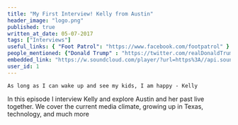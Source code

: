 ```yaml
---
title: "My First Interview! Kelly from Austin"
header_image: "logo.png" 
published: true
written_at_date: 05-07-2017
tags: ["Interviews"]
useful_links: { "Foot Patrol": "https://www.facebook.com/footpatrol" }
people_mentioned: {"Donald Trump" : "https://twitter.com/realDonaldTrump" }
embedded_link: "https://w.soundcloud.com/player/?url=https%3A//api.soundcloud.com/tracks/332969832e1"
user_id: 1
---
```

``
As long as I can wake up and see my kids, I am happy - Kelly
``

In this episode I interview Kelly and explore Austin and her past live together.  We cover the current media climate, growing up in Texas, technology, and much more
